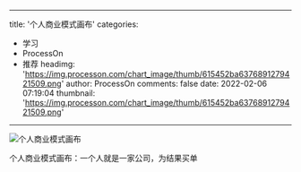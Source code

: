 
---
title: '个人商业模式画布'
categories: 
 - 学习
 - ProcessOn
 - 推荐
headimg: 'https://img.processon.com/chart_image/thumb/615452ba6376891279421509.png'
author: ProcessOn
comments: false
date: 2022-02-06 07:19:04
thumbnail: 'https://img.processon.com/chart_image/thumb/615452ba6376891279421509.png'
---

<div>   
<img class="thumb" alt="个人商业模式画布" src="https://img.processon.com/chart_image/thumb/615452ba6376891279421509.png" referrerpolicy="no-referrer">
<p>个人商业模式画布：一个人就是一家公司，为结果买单</p>  
</div>
            